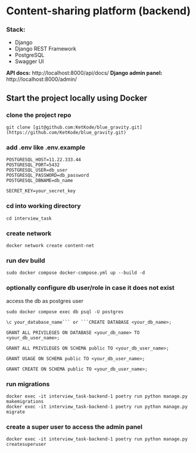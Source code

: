 # Content-sharing platform (backend)

### Stack:

- Django
- Django REST Framework
- PostgreSQL
- Swagger UI

**API docs:** http://localhost:8000/api/docs/
**Django admin panel:** http://localhost:8000/admin/

## Start the project locally using Docker

### clone the project repo

```
git clone [git@github.com:KetKode/blue_gravity.git](https://github.com/KetKode/blue_gravity.git)
```

### add .env like .env.example

```
POSTGRESQL_HOST=11.22.333.44
POSTGRESQL_PORT=5432
POSTGRESQL_USER=db_user
POSTGRESQL_PASSWORD=db_password
POSTGRESQL_DBNAME=db_name

SECRET_KEY=your_secret_key
```

### cd into working directory

```
cd interview_task
```

### create network

```
docker network create content-net
```

### run dev build

```
sudo docker compose docker-compose.yml up --build -d
```

### optionally configure db user/role in case it does not exist

access the db as postgres user
```
sudo docker compose exec db psql -U postgres
```

```
\c your_database_name``` or ```CREATE DATABASE <your_db_name>;
```

```
GRANT ALL PRIVILEGES ON DATABASE <your_db_name> TO <your_db_user_name>;
```
```
GRANT ALL PRIVILEGES ON SCHEMA public TO <your_db_user_name>;
```
```
GRANT USAGE ON SCHEMA public TO <your_db_user_name>;
```
```
GRANT CREATE ON SCHEMA public TO <your_db_user_name>;
```

### run migrations

```
docker exec -it interview_task-backend-1 poetry run python manage.py makemigrations
docker exec -it interview_task-backend-1 poetry run python manage.py migrate
```

### create a super user to access the admin panel

```
docker exec -it interview_task-backend-1 poetry run python manage.py createsuperuser
```
